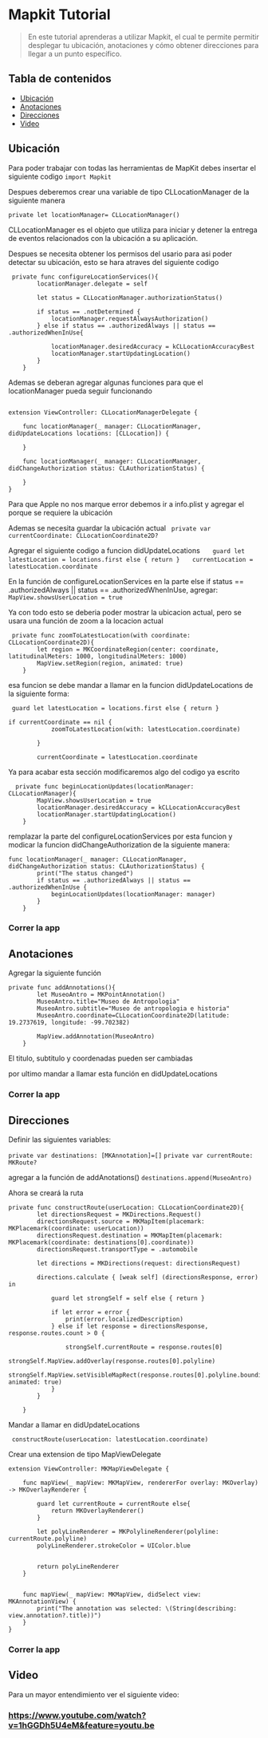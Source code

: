 # Mapkit Tutorial
> En este tutorial aprenderas a utilizar Mapkit, el cual te permite permitir desplegar tu ubicación, anotaciones y cómo obtener direcciones para llegar a un punto específico.


## Tabla de contenidos
* [Ubicación](#ubicación)
* [Anotaciones](#anotaciones)
* [Direcciones](#direcciones) 
* [Video](#video)

## Ubicación
Para poder trabajar con todas las herramientas de MapKit debes insertar el siguiente codigo
`import Mapkit`

Despues deberemos crear una variable de tipo CLLocationManager de la siguiente manera

`private let locationManager= CLLocationManager()`

CLLocationManager es el objeto que utiliza para iniciar y detener la entrega de eventos relacionados con la ubicación a su aplicación.

Despues se necesita obtener los permisos del usario para asi poder detectar su ubicación, esto se hara atraves del siguiente codigo

```
 private func configureLocationServices(){
        locationManager.delegate = self
        
        let status = CLLocationManager.authorizationStatus()
        
        if status == .notDetermined {
            locationManager.requestAlwaysAuthorization()
        } else if status == .authorizedAlways || status == .authorizedWhenInUse{
            
            locationManager.desiredAccuracy = kCLLocationAccuracyBest
        	locationManager.startUpdatingLocation()
        }
    }

```

Ademas se deberan agregar algunas funciones para que el locationManager pueda seguir funcionando

```

extension ViewController: CLLocationManagerDelegate {
    
    func locationManager(_ manager: CLLocationManager, didUpdateLocations locations: [CLLocation]) {
        
    }
    
    func locationManager(_ manager: CLLocationManager, didChangeAuthorization status: CLAuthorizationStatus) {
        
    }
}

```

Para que Apple no nos marque error debemos ir a info.plist y agregar el porque se requiere la ubicación

Ademas se necesita guardar la ubicación actual
` private var currentCoordinate: CLLocationCoordinate2D?`

Agregar el siguiente codigo a funcion didUpdateLocations
`   guard let latestLocation = locations.first else { return }`
`   currentLocation = latestLocation.coordinate`


En la función de configureLocationServices en la parte else if status == .authorizedAlways || status == .authorizedWhenInUse, agregar:
`MapView.showsUserLocation = true`

Ya con todo esto se deberia poder mostrar la ubicacion actual, pero se usara una función de zoom a la locacion actual

```
 private func zoomToLatestLocation(with coordinate: CLLocationCoordinate2D){
        let region = MKCoordinateRegion(center: coordinate, latitudinalMeters: 1000, longitudinalMeters: 1000)
        MapView.setRegion(region, animated: true)
    }
```

esa funcion se debe mandar a llamar en la funcion didUpdateLocations de la siguiente forma:
```
 guard let latestLocation = locations.first else { return }

if currentCoordinate == nil {
            zoomToLatestLocation(with: latestLocation.coordinate)
            
        }
        
        currentCoordinate = latestLocation.coordinate

```

Ya para acabar esta sección modificaremos algo del codigo ya escrito
```
  private func beginLocationUpdates(locationManager: CLLocationManager){
        MapView.showsUserLocation = true
        locationManager.desiredAccuracy = kCLLocationAccuracyBest
        locationManager.startUpdatingLocation()
    }
```

remplazar la parte del configureLocationServices por esta funcion y modicar la funcion didChangeAuthorization de la siguiente manera:
```
func locationManager(_ manager: CLLocationManager, didChangeAuthorization status: CLAuthorizationStatus) {
        print("The status changed")
        if status == .authorizedAlways || status == .authorizedWhenInUse {
            beginLocationUpdates(locationManager: manager)
        }
    }

```
### Correr la app

	
## Anotaciones

Agregar la siguiente función

```
private func addAnnotations(){
        let MuseoAntro = MKPointAnnotation()
        MuseoAntro.title="Museo de Antropologia"
        MuseoAntro.subtitle="Museo de antropologia e historia"
        MuseoAntro.coordinate=CLLocationCoordinate2D(latitude: 19.2737619, longitude: -99.702382)
        
        MapView.addAnnotation(MuseoAntro)
    }

```

El titulo, subtitulo y coordenadas pueden ser cambiadas

por ultimo mandar a llamar esta función en didUpdateLocations

### Correr la app

## Direcciones

Definir las siguientes variables: 

`private var destinations: [MKAnnotation]=[]`
`private var currentRoute: MKRoute?`

agregar a la función de addAnotations()
`destinations.append(MuseoAntro)`

Ahora se creará la ruta

```
private func constructRoute(userLocation: CLLocationCoordinate2D){
        let directionsRequest = MKDirections.Request()
        directionsRequest.source = MKMapItem(placemark: MKPlacemark(coordinate: userLocation))
        directionsRequest.destination = MKMapItem(placemark: MKPlacemark(coordinate: destinations[0].coordinate))
        directionsRequest.transportType = .automobile
        
        let directions = MKDirections(request: directionsRequest)
        
        directions.calculate { [weak self] (directionsResponse, error) in
            
            guard let strongSelf = self else { return }
            
            if let error = error {
                print(error.localizedDescription)
            } else if let response = directionsResponse, response.routes.count > 0 {
                
                strongSelf.currentRoute = response.routes[0]
                strongSelf.MapView.addOverlay(response.routes[0].polyline)
                strongSelf.MapView.setVisibleMapRect(response.routes[0].polyline.boundingMapRect, animated: true)
            }
        }
        
    }

```

Mandar a llamar en didUpdateLocations

` constructRoute(userLocation: latestLocation.coordinate)`

Crear una extension de tipo MapViewDelegate

```
extension ViewController: MKMapViewDelegate {
    
    func mapView(_ mapView: MKMapView, rendererFor overlay: MKOverlay) -> MKOverlayRenderer {
        
        guard let currentRoute = currentRoute else{
            return MKOverlayRenderer()
        }
        
        let polyLineRenderer = MKPolylineRenderer(polyline: currentRoute.polyline)
        polyLineRenderer.strokeColor = UIColor.blue
        
        
        return polyLineRenderer
    }
    
    
    func mapView(_ mapView: MKMapView, didSelect view: MKAnnotationView) {
        print("The annotation was selected: \(String(describing: view.annotation?.title))")
    }
}

```

### Correr la app


## Video

Para un mayor entendimiento ver el siguiente video:
### https://www.youtube.com/watch?v=1hGGDh5U4eM&feature=youtu.be

